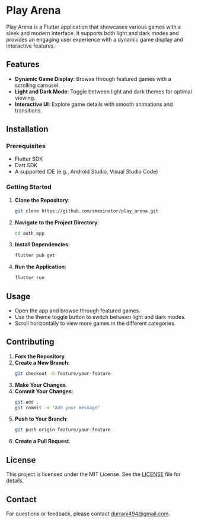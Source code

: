 # Play Arena

Play Arena is a Flutter application that showcases various games with a sleek and modern interface. It supports both light and dark modes and provides an engaging user experience with a dynamic game display and interactive features.

## Features

- **Dynamic Game Display**: Browse through featured games with a scrolling carousel.
- **Light and Dark Mode**: Toggle between light and dark themes for optimal viewing.
- **Interactive UI**: Explore game details with smooth animations and transitions.

## Installation

### Prerequisites

- Flutter SDK
- Dart SDK
- A supported IDE (e.g., Android Studio, Visual Studio Code)

### Getting Started

1. **Clone the Repository**:

    ```bash
    git clone https://github.com/smexinator/play_arena.git
    ```

2. **Navigate to the Project Directory**:

    ```bash
    cd auth_app
    ```

3. **Install Dependencies**:

    ```bash
    flutter pub get
    ```

4. **Run the Application**:

    ```bash
    flutter run
    ```

## Usage

- Open the app and browse through featured games.
- Use the theme toggle button to switch between light and dark modes.
- Scroll horizontally to view more games in the different categories.


## Contributing

1. **Fork the Repository**.
2. **Create a New Branch**:
    ```bash
    git checkout -b feature/your-feature
    ```
3. **Make Your Changes**.
4. **Commit Your Changes**:
    ```bash
    git add .
    git commit -m "Add your message"
    ```
5. **Push to Your Branch**:
    ```bash
    git push origin feature/your-feature
    ```
6. **Create a Pull Request**.

## License

This project is licensed under the MIT License. See the [LICENSE](LICENSE) file for details.

## Contact

For questions or feedback, please contact [durrani494@gmail.com](mailto:durrani494@gmail.com).



